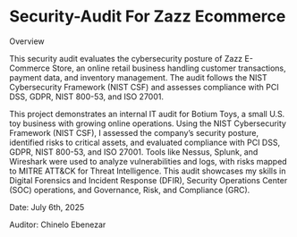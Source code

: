 # Security-Audit For Zazz Ecommerce
Overview

This security audit evaluates the cybersecurity posture of Zazz E-Commerce Store, an online retail business handling customer transactions, payment data, and inventory management. The audit follows the NIST Cybersecurity Framework (NIST CSF) and assesses compliance with PCI DSS, GDPR, NIST 800-53, and ISO 27001.


This project demonstrates an internal IT audit for Botium Toys, a small U.S. toy business with growing online operations. Using the NIST Cybersecurity Framework (NIST CSF), I assessed the company’s security posture, identified risks to critical assets, and evaluated compliance with PCI DSS, GDPR, NIST 800-53, and ISO 27001. Tools like Nessus, Splunk, and Wireshark were used to analyze vulnerabilities and logs, with risks mapped to MITRE ATT&CK for Threat Intelligence. This audit showcases my skills in Digital Forensics and Incident Response (DFIR), Security Operations Center (SOC) operations, and Governance, Risk, and Compliance (GRC).

Date: July 6th, 2025

Auditor: Chinelo Ebenezar
